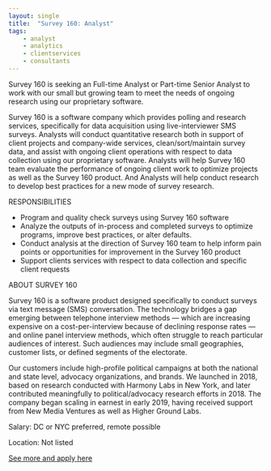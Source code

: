 ```yaml
---
layout: single
title:  "Survey 160: Analyst"
tags: 
    - analyst
    - analytics
    - clientservices
    - consultants
---
```


Survey 160 is seeking an Full-time Analyst or Part-time Senior Analyst to work with our small but growing team to meet the needs of ongoing research using our proprietary software.

Survey 160 is a software company which provides polling and research services, specifically for data acquisition using live-interviewer SMS surveys. Analysts will conduct quantitative research both in support of client projects and company-wide services, clean/sort/maintain survey data, and assist with ongoing client operations with respect to data collection using our proprietary software. Analysts will help Survey 160 team evaluate the performance of ongoing client work to optimize projects as well as the Survey 160 product. And Analysts will help conduct research to develop best practices for a new mode of survey research.

RESPONSIBILITIES
* Program and quality check surveys using Survey 160 software
* Analyze the outputs of in-process and completed surveys to optimize programs, improve best practices, or alter defaults.
* Conduct analysis at the direction of Survey 160 team to help inform pain points or opportunities for improvement in the Survey 160 product
* Support clients services with respect to data collection and specific client requests

ABOUT SURVEY 160

Survey 160 is a software product designed specifically to conduct surveys via text message (SMS) conversation. The technology bridges a gap emerging between telephone interview methods — which are increasing expensive on a cost-per-interview because of declining response rates — and online panel interview methods, which often struggle to reach particular audiences of interest. Such audiences may include small geographies, customer lists, or defined segments of the electorate.

Our customers include high-profile political campaigns at both the national and state level, advocacy organizations, and brands. We launched in 2018, based on research conducted with Harmony Labs in New York, and later contributed meaningfully to political/advocacy research efforts in 2018. The company began scaling in earnest in early 2019, having received support from New Media Ventures as well as Higher Ground Labs.

Salary: DC or NYC preferred, remote possible

Location: Not listed


[See more and apply here](https://www.survey160.com/jobs)
